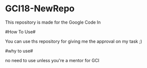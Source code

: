 # GCI18-NewRepo
This repository is made for the Google Code In

#How To Use#

You can use ths repository for giving me the approval on my task ;) 

#why to use#

no need to use unless you're a mentor for GCI

